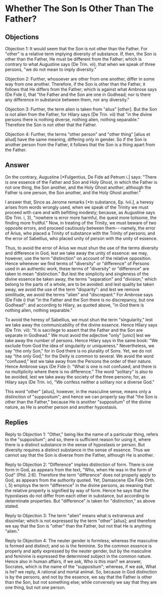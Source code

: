 # Whether The Son Is Other Than The Father?

## Objections

Objection 1: It would seem that the Son is not other than the Father. For "other" is a relative term implying diversity of substance. If, then, the Son is other than the Father, He must be different from the Father; which is contrary to what Augustine says (De Trin. vii), that when we speak of three persons, "we do not mean to imply diversity."

Objection 2: Further, whosoever are other from one another, differ in some way from one another. Therefore, if the Son is other than the Father, it follows that He differs from the Father; which is against what Ambrose says (De Fide i), that "the Father and the Son are one in Godhead; nor is there any difference in substance between them, nor any diversity."

Objection 3: Further, the term alien is taken from "alius" [other]. But the Son is not alien from the Father, for Hilary says (De Trin. vii) that "in the divine persons there is nothing diverse, nothing alien, nothing separable." Therefore the Son is not other that the Father.

Objection 4: Further, the terms "other person" and "other thing" [alius et aliud] have the same meaning, differing only in gender. So if the Son is another person from the Father, it follows that the Son is a thing apart from the Father.

## Answer

On the contrary, Augustine [*Fulgentius, De Fide ad Petrum i.] says: "There is one essence of the Father and Son and Holy Ghost, in which the Father is not one thing, the Son another, and the Holy Ghost another; although the Father is one person, the Son another, and the Holy Ghost another."

I answer that, Since as Jerome remarks [*In substance, Ep. lvii.], a heresy arises from words wrongly used, when we speak of the Trinity we must proceed with care and with befitting modesty; because, as Augustine says (De Trin. i, 3), "nowhere is error more harmful, the quest more toilsome, the finding more fruitful." Now, in treating of the Trinity, we must beware of two opposite errors, and proceed cautiously between them---namely, the error of Arius, who placed a Trinity of substance with the Trinity of persons; and the error of Sabellius, who placed unity of person with the unity of essence.

Thus, to avoid the error of Arius we must shun the use of the terms diversity and difference in God, lest we take away the unity of essence: we may, however, use the term "distinction" on account of the relative opposition. Hence whenever we find terms of "diversity" or "difference" of Persons used in an authentic work, these terms of "diversity" or "difference" are taken to mean "distinction." But lest the simplicity and singleness of the divine essence be taken away, the terms "separation" and "division," which belong to the parts of a whole, are to be avoided: and lest quality be taken away, we avoid the use of the term "disparity": and lest we remove similitude, we avoid the terms "alien" and "discrepant." For Ambrose says (De Fide i) that "in the Father and the Son there is no discrepancy, but one Godhead": and according to Hilary, as quoted above, "in God there is nothing alien, nothing separable."

To avoid the heresy of Sabellius, we must shun the term "singularity," lest we take away the communicability of the divine essence. Hence Hilary says (De Trin. vii): "It is sacrilege to assert that the Father and the Son are separate in Godhead." We must avoid the adjective "only" [unici] lest we take away the number of persons. Hence Hilary says in the same book: "We exclude from God the idea of singularity or uniqueness." Nevertheless, we say "the only Son," for in God there is no plurality of Sons. Yet, we do not say "the only God," for the Deity is common to several. We avoid the word "confused," lest we take away from the Persons the order of their nature. Hence Ambrose says (De Fide i): "What is one is not confused; and there is no multiplicity where there is no difference." The word "solitary" is also to be avoided, lest we take away the society of the three persons; for, as Hilary says (De Trin. iv), "We confess neither a solitary nor a diverse God."

This word "other" [alius], however, in the masculine sense, means only a distinction of "suppositum"; and hence we can properly say that "the Son is other than the Father," because He is another "suppositum" of the divine nature, as He is another person and another hypostasis.

## Replies

Reply to Objection 1: "Other," being like the name of a particular thing, refers to the "suppositum"; and so, there is sufficient reason for using it, where there is a distinct substance in the sense of hypostasis or person. But diversity requires a distinct substance in the sense of essence. Thus we cannot say that the Son is diverse from the Father, although He is another.

Reply to Objection 2: "Difference" implies distinction of form. There is one form in God, as appears from the text, "Who, when He was in the form of God" (Phil. 2:6). Therefore the term "difference" does not properly apply to God, as appears from the authority quoted. Yet, Damascene (De Fide Orth. i, 5) employs the term "difference" in the divine persons, as meaning that the relative property is signified by way of form. Hence he says that the hypostases do not differ from each other in substance, but according to determinate properties. But "difference" is taken for "distinction," as above stated.

Reply to Objection 3: The term "alien" means what is extraneous and dissimilar; which is not expressed by the term "other" [alius]; and therefore we say that the Son is "other" than the Father, but not that He is anything "alien."

Reply to Objection 4: The neuter gender is formless; whereas the masculine is formed and distinct; and so is the feminine. So the common essence is properly and aptly expressed by the neuter gender, but by the masculine and feminine is expressed the determined subject in the common nature. Hence also in human affairs, if we ask, Who is this man? we answer, Socrates, which is the name of the "suppositum"; whereas, if we ask, What is he? we reply, A rational and mortal animal. So, because in God distinction is by the persons, and not by the essence, we say that the Father is other than the Son, but not something else; while conversely we say that they are one thing, but not one person.
